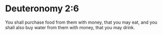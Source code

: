 # Deuteronomy 2:6

You shall purchase food from them with money, that you may eat, and you shall also buy water from them with money, that you may drink.
